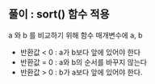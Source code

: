 ## 풀이 : sort() 함수 적용

a 와 b 를 비교하기 위해 
함수 매개변수에 a, b
- 반환값 < 0 : a가 b보다 앞에 있어야 한다
- 반환값 = 0 : a와 b의 순서를 바꾸지 않는다
- 반환값 > 0 : b가 a보다 앞에 있어야 한다.

